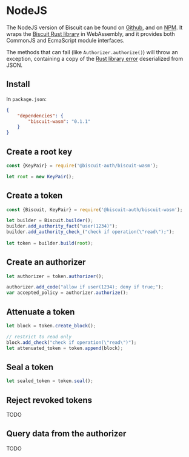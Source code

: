 # NodeJS

The NodeJS version of Biscuit can be found on [Github](https://github.com/biscuit-auth/biscuit-wasm),
and on [NPM](https://www.npmjs.com/package/@biscuit-auth/biscuit-wasm). It wraps the
[Biscuit Rust library](https://github.com/biscuit-auth/biscuit-rust) in WebAssembly, and it
provides both CommonJS and EcmaScript module interfaces.

The methods that can fail (like `Authorizer.authorize()`) will throw an exception, containing a
copy of the [Rust library error](https://docs.rs/biscuit-auth/latest/biscuit_auth/error/enum.Token.html)
deserialized from JSON.

## Install

In `package.json`:

```json
{
    "dependencies": {
        "biscuit-wasm": "0.1.1"
    }
}
```

## Create a root key

```javascript
const {KeyPair} = require('@biscuit-auth/biscuit-wasm');

let root = new KeyPair();
```

## Create a token

```javascript
const {Biscuit, KeyPair} = require('@biscuit-auth/biscuit-wasm');

let builder = Biscuit.builder();
builder.add_authority_fact("user(1234)");
builder.add_authority_check_("check if operation(\"read\");");
    
let token = builder.build(root);
```

## Create an authorizer

```javascript
let authorizer = token.authorizer();

authorizer.add_code("allow if user(1234); deny if true;");
var accepted_policy = authorizer.authorize();
```

## Attenuate a token

```javascript
let block = token.create_block();

// restrict to read only
block.add_check("check if operation(\"read\")");
let attenuated_token = token.append(block);
```

## Seal a token

```javascript
let sealed_token = token.seal();
```

## Reject revoked tokens

TODO

## Query data from the authorizer

TODO
